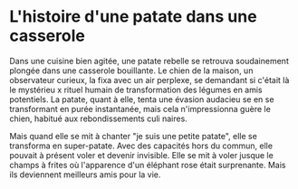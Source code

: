 # L'histoire d'une patate dans une casserole 

Dans une cuisine bien agitée, une patate rebelle se retrouva soudainement plongée dans une casserole bouillante.
 Le chien de la maison, un observateur curieux, la fixa avec un air perplexe, se demandant si c'était là le mystérieu
x rituel humain de transformation des légumes en amis potentiels. La patate, quant à elle, tenta une évasion audacieu
se en se transformant en purée instantanée, mais cela n'impressionna guère le chien, habitué aux rebondissements culi
naires.

Mais quand elle se mit à chanter "je suis une petite patate", elle se transforma en super-patate.
Avec des capacités hors du commun, elle pouvait à présent voler et devenir invisible. 
Elle se mit à voler jusque le champs à frites où l'apparence d'un éléphant rose était surprenante.
Mais ils deviennent meilleurs amis pour la vie.
